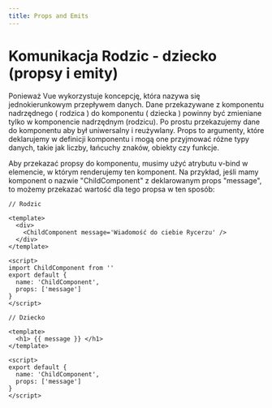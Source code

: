 ```yaml
---
title: Props and Emits
---
```

<h1 class='text-white mb-10 mt-5 text-2xl uppercase text-center'>
  Komunikacja Rodzic - dziecko (propsy i emity)
</h1>

<TextBoxMD>
  <p class='indent-6'>
    Ponieważ Vue wykorzystuje koncepcję, która nazywa się jednokierunkowym przepływem danych. Dane przekazywane z komponentu nadrzędnego ( rodzica ) do komponentu ( dziecka ) powinny być zmieniane tylko w komponencie nadrzędnym (rodzicu). Po prostu przekazujemy dane do komponentu aby był uniwersalny i reużywlany. Props to argumenty, które deklarujemy w definicji komponentu i mogą one przyjmować różne typy danych, takie jak liczby, łańcuchy znaków, obiekty czy funkcje.
  </p>
  <p>
    Aby przekazać propsy do komponentu, musimy użyć atrybutu v-bind w elemencie, w którym renderujemy ten komponent. Na przykład, jeśli mamy komponent o nazwie "ChildComponent" z deklarowanym props "message", to możemy przekazać wartość dla tego propsa w ten sposób: 
  </p>
</TextBoxMD>

```vue
// Rodzic

<template>
  <div>
    <ChildComponent message='Wiadomość do ciebie Rycerzu' />
  </div>
</template>

<script>
import ChildComponent from ''
export default {
  name: 'ChildComponent',
  props: ['message']
}
</script>

```

```vue
// Dziecko

<template>
  <h1> {{ message }} </h1>
</template>

<script>
export default {
  name: 'ChildComponent',
  props: ['message']
}
</script>
```